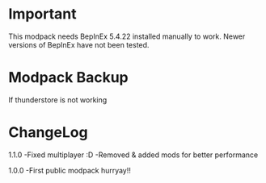 # Important 
This modpack needs BepInEx 5.4.22 installed manually to work. Newer versions of BepInEx have not been tested.

# Modpack Backup
If thunderstore is not working

# ChangeLog
1.1.0
-Fixed multiplayer :D
-Removed & added mods for better performance

1.0.0
-First public modpack hurryay!!
